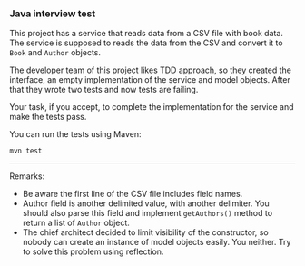 ### Java interview test

This project has a service that reads data from a CSV file with book data. The service is supposed to reads the data from the CSV and convert it to ```Book``` and ```Author``` objects. 

The developer team of this project likes TDD approach, so they created the interface, an empty implementation of the service and model objects. After that they wrote two tests and now tests are failing.

Your task, if you accept, to complete the implementation for the service and make the tests pass.

You can run the tests using Maven:

```
mvn test
```

---

Remarks:

- Be aware the first line of the CSV file includes field names.
- Author field is another delimited value, with another delimiter. You should also parse this field and implement ```getAuthors()``` method to return a list of ```Author``` object.
- The chief architect decided to limit visibility of the constructor, so nobody can create an instance of model objects easily. You neither. Try to solve this problem using reflection.
    